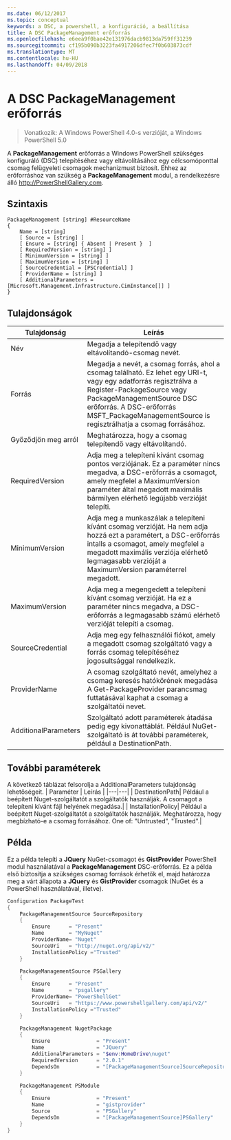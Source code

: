 ```yaml
---
ms.date: 06/12/2017
ms.topic: conceptual
keywords: a DSC, a powershell, a konfiguráció, a beállítása
title: A DSC PackageManagement erőforrás
ms.openlocfilehash: e6eea9f0bae42e131976dacb9813da759ff31239
ms.sourcegitcommit: cf195b090b3223fa4917206dfec7f0b603873cdf
ms.translationtype: MT
ms.contentlocale: hu-HU
ms.lasthandoff: 04/09/2018
---
```

# <a name="dsc-packagemanagement-resource"></a>A DSC PackageManagement erőforrás

> Vonatkozik: A Windows PowerShell 4.0-s verzióját, a Windows PowerShell 5.0

A **PackageManagement** erőforrás a Windows PowerShell szükséges konfiguráló (DSC) telepítéséhez vagy eltávolításához egy célcsomóponttal csomag felügyeleti csomagok mechanizmust biztosít. Ehhez az erőforráshoz van szükség a **PackageManagement** modul, a rendelkezésre álló http://PowerShellGallery.com.

## <a name="syntax"></a>Szintaxis

```
PackageManagement [string] #ResourceName
{
    Name = [string]
    [ Source = [string] ]
    [ Ensure = [string] { Absent | Present }  ]
    [ RequiredVersion = [string] ]
    [ MinimumVersion = [string] ]
    [ MaximumVersion = [string] ]
    [ SourceCredential = [PSCredential] ]
    [ ProviderName = [string] ]
    [ AdditionalParameters = [Microsoft.Management.Infrastructure.CimInstance[]] ]
}
```

## <a name="properties"></a>Tulajdonságok
|  Tulajdonság  |  Leírás   |
|---|---|
| Név| Megadja a telepítendő vagy eltávolítandó-csomag nevét.|
| Forrás| Megadja a nevét, a csomag forrás, ahol a csomag található. Ez lehet egy URI-t, vagy egy adatforrás regisztrálva a Register-PackageSource vagy PackageManagementSource DSC erőforrás. A DSC-erőforrás MSFT_PackageManagementSource is regisztrálhatja a csomag forrásához.|
| Győződjön meg arról| Meghatározza, hogy a csomag telepítendő vagy eltávolítandó.|
| RequiredVersion| Adja meg a telepíteni kívánt csomag pontos verziójának. Ez a paraméter nincs megadva, a DSC-erőforrás a csomagot, amely megfelel a MaximumVersion paraméter által megadott maximális bármilyen elérhető legújabb verzióját telepíti.|
| MinimumVersion| Adja meg a munkaszálak a telepíteni kívánt csomag verzióját. Ha nem adja hozzá ezt a paramétert, a DSC-erőforrás intalls a csomagot, amely megfelel a megadott maximális verziója elérhető legmagasabb verzióját a MaximumVersion paraméterrel megadott.|
| MaximumVersion| Adja meg a megengedett a telepíteni kívánt csomag verzióját. Ha ez a paraméter nincs megadva, a DSC-erőforrás a legmagasabb számú elérhető verzióját telepíti a csomag.|
| SourceCredential | Adja meg egy felhasználói fiókot, amely a megadott csomag szolgáltató vagy a forrás csomag telepítéséhez jogosultsággal rendelkezik.|
| ProviderName| A csomag szolgáltató nevét, amelyhez a csomag keresés hatókörének megadása A Get-PackageProvider parancsmag futtatásával kaphat a csomag a szolgáltatói nevet.|
| AdditionalParameters| Szolgáltató adott paraméterek átadása pedig egy kivonattáblát. Például NuGet-szolgáltató is át további paraméterek, például a DestinationPath.|

## <a name="additional-parameters"></a>További paraméterek
A következő táblázat felsorolja a AdditionalParameters tulajdonság lehetőségeit.
|  Paraméter  | Leírás   |
|---|---|
| DestinationPath| Például a beépített Nuget-szolgáltatót a szolgáltatók használják. A csomagot a telepíteni kívánt fájl helyének megadása.|
| InstallationPolicy| Például a beépített Nuget-szolgáltatót a szolgáltatók használják. Meghatározza, hogy megbízható-e a csomag forrásához. One of: "Untrusted", "Trusted".|

## <a name="example"></a>Példa

Ez a példa telepíti a **JQuery** NuGet-csomagot és **GistProvider** PowerShell modul használatával a **PackageManagement** DSC-erőforrás. Ez a példa első biztosítja a szükséges csomag források érhetők el, majd határozza meg a várt állapota a **JQuery** és **GistProvider** csomagok (NuGet és a PowerShell használatával, illetve).

```powershell
Configuration PackageTest
{
    PackageManagementSource SourceRepository
    {
        Ensure      = "Present"
        Name        = "MyNuget"
        ProviderName= "Nuget"
        SourceUri   = "http://nuget.org/api/v2/"
        InstallationPolicy ="Trusted"
    }

    PackageManagementSource PSGallery
    {
        Ensure      = "Present"
        Name        = "psgallery"
        ProviderName= "PowerShellGet"
        SourceUri   = "https://www.powershellgallery.com/api/v2/"
        InstallationPolicy ="Trusted"
    }

    PackageManagement NugetPackage
    {
        Ensure               = "Present"
        Name                 = "JQuery"
        AdditionalParameters = "$env:HomeDrive\nuget"
        RequiredVersion      = "2.0.1"
        DependsOn            = "[PackageManagementSource]SourceRepository"
    }

    PackageManagement PSModule
    {
        Ensure               = "Present"
        Name                 = "gistprovider"
        Source               = "PSGallery"
        DependsOn            = "[PackageManagementSource]PSGallery"
    }
}
```